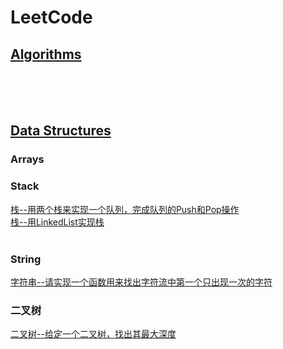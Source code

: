 # LeetCode

## [Algorithms]()
[]()<br>
[]()<br>
[]()<br>

## [Data Structures](https://github.com/iskyg325/LeetCode/tree/master/DataStructures) 

### Arrays


### Stack
[栈--用两个栈来实现一个队列，完成队列的Push和Pop操作](https://github.com/isky325/LeetCode/blob/master/DataStructures/%E6%A0%88--%E7%94%A8%E4%B8%A4%E4%B8%AA%E6%A0%88%E6%9D%A5%E5%AE%9E%E7%8E%B0%E4%B8%80%E4%B8%AA%E9%98%9F%E5%88%97%EF%BC%8C%E5%AE%8C%E6%88%90%E9%98%9F%E5%88%97%E7%9A%84Push%E5%92%8CPop%E6%93%8D%E4%BD%9C.md)  
[栈--用LinkedList实现栈](https://github.com/isky325/LeetCode/blob/master/DataStructures/%E6%A0%88--%E7%94%A8LinkedList%E5%AE%9E%E7%8E%B0%E6%A0%88.md)  
[]()<br>

### String
[字符串--请实现一个函数用来找出字符流中第一个只出现一次的字符](https://github.com/isky325/LeetCode/blob/master/DataStructures/字符串--请实现一个函数用来找出字符流中第一个只出现一次的字符.md)<br>

### 二叉树
[二叉树--给定一个二叉树，找出其最大深度](https://github.com/isky325/LeetCode/blob/master/DataStructures/%E4%BA%8C%E5%8F%89%E6%A0%91--%E8%BE%93%E5%85%A5%E4%B8%80%E6%A3%B5%E4%BA%8C%E5%8F%89%E6%A0%91%EF%BC%8C%E6%B1%82%E8%AF%A5%E6%A0%91%E7%9A%84%E6%9C%80%E5%A4%A7%E6%B7%B1%E5%BA%A6.md)
